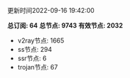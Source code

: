更新时间2022-09-16 19:42:00

**总订阅: 64**
**总节点: 9743**
**有效节点: 2032**
- v2ray节点: 1665
- ss节点: 294
- ssr节点: 6
- trojan节点: 67
